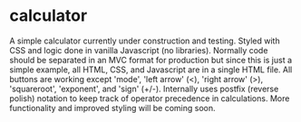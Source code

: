# calculator
A simple calculator currently under construction and testing. Styled with CSS and logic done in vanilla Javascript (no libraries). Normally code should be separated in an MVC format for production but since this is just a simple example, all HTML, CSS, and Javascript are in a single HTML file. All buttons are working except 'mode', 'left arrow' (<), 'right arrow' (>), 'squareroot', 'exponent', and 'sign' (+/-). Internally uses postfix (reverse polish) notation to keep track of operator precedence in calculations. More functionality and improved styling will be coming soon.
